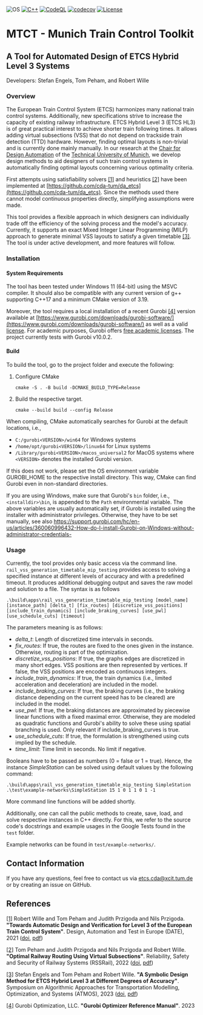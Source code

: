 ![OS](https://img.shields.io/badge/os-linux%20%7C%20macos%20%7C%20windows-blue?style=flat-square)
[![C++](https://img.shields.io/github/actions/workflow/status/cda-tum/mtct/cpp-ci.yml?label=c%2B%2B&logo=github&style=flat-square&branch=main)](https://github.com/cda-tum/mtct/actions/workflows/cpp-ci.yml)
[![CodeQL](https://img.shields.io/github/actions/workflow/status/cda-tum/mtct/codeql-analysis.yml?label=CodeQL&logo=github&style=flat-square&branch=main)](https://github.com/cda-tum/mtct/actions/workflows/codeql-analysis.yml)
[![codecov](https://img.shields.io/codecov/c/github/cda-tum/mtct?label=Coverage&logo=codecov&style=flat-square&branch=main)](https://codecov.io/gh/cda-tum/mtct)
[![License](https://img.shields.io/github/license/cda-tum/mtct?label=License&style=flat-square&branch=main)](https://github.com/cda-tum/mtct/blob/main/LICENSE)

# MTCT - Munich Train Control Toolkit

## A Tool for Automated Design of ETCS Hybrid Level 3 Systems

Developers: Stefan Engels, Tom Peham, and Robert Wille

### Overview

The European Train Control System (ETCS) harmonizes many national train control systems.
Additionally, new specifications strive to increase the capacity of existing railway infrastructure.
ETCS Hybrid Level 3 (ETCS HL3) is of great practical interest to achieve shorter train following times.
It allows adding virtual subsections (VSS) that do not depend on trackside train detection (TTD) hardware.
However, finding optimal layouts is non-trivial and is currently done mainly manually.
In our research at the [Chair for Design Automation](https://www.cda.cit.tum.de/) of the [Technical University of Munich](https://www.tum.de/en/), we develop design methods to aid designers of such train control systems in automatically finding optimal layouts concerning various optimality criteria.

First attempts using satisfiability solvers [[1]](#references) and heuristics [[2]](#references) have been implemented at [https://github.com/cda-tum/da_etcs](https://github.com/cda-tum/da_etcs).
Since the methods used there cannot model continuous properties directly, simplifying assumptions were made.

This tool provides a flexible approach in which designers can individually trade off the efficiency of the solving process and the model's accuracy.
Currently, it supports an exact Mixed Integer Linear Programming (MILP) approach to generate minimal VSS layouts to satisfy a given timetable [[3]](#references).
The tool is under active development, and more features will follow.

### Installation

#### System Requirements

The tool has been tested under Windows 11 (64-bit) using the MSVC compiler.
It should also be compatible with any current version of g++ supporting C++17 and a minimum CMake version of 3.19.

Moreover, the tool requires a local installation of a recent Gurobi [[4]](#references) version available at [https://www.gurobi.com/downloads/gurobi-software/](https://www.gurobi.com/downloads/gurobi-software/) as well as a valid [license](https://www.gurobi.com/solutions/licensing/).
For academic purposes, Gurobi offers [free academic licenses](https://www.gurobi.com/academia/academic-program-and-licenses/).
The project currently tests with Gurobi v10.0.2.

#### Build

To build the tool, go to the project folder and execute the following:

1. Configure CMake

   ```commandline
   cmake -S . -B build -DCMAKE_BUILD_TYPE=Release
   ```

2. Build the respective target.
   ```commandline
   cmake --build build --config Release
   ```

When compiling, CMake automatically searches for Gurobi at the default locations, i.e.,

- `C:/gurobi<VERSION>/win64` for Windows systems
- `/home/opt/gurobi<VERSION>/linux64` for Linux systems
- `/Library/gurobi<VERSION>/macos_universal2` for MacOS systems
  where `<VERSION>` denotes the installed Gurobi version.

If this does not work, please set the OS environment variable GUROBI_HOME to the respective install directory.
This way, CMake can find Gurobi even in non-standard directories.

If you are using Windows, make sure that Gurobi's `bin` folder, i.e., `<installdir>\bin`, is appended to the `Path` environmental variable.
The above variables are usually automatically set, if Gurobi is installed using the installer with administrator privileges.
Otherwise, they have to be set manually, see also https://support.gurobi.com/hc/en-us/articles/360060996432-How-do-I-install-Gurobi-on-Windows-without-administrator-credentials-

### Usage

Currently, the tool provides only basic access via the command line. `rail_vss_generation_timetable_mip_testing` provides access to solving a specified instance at different levels of accuracy and with a predefined timeout.
It produces additional debugging output and saves the raw model and solution to a file.
The syntax is as follows

```commandline
.\build\apps\rail_vss_generation_timetable_mip_testing [model_name] [instance_path] [delta_t] [fix_routes] [discretize_vss_positions] [include_train_dynamics] [include_braking_curves] [use_pwl] [use_schedule_cuts] [timeout]
```

The parameters meaning is as follows:

- _delta_t_: Length of discretized time intervals in seconds.
- _fix_routes_: If true, the routes are fixed to the ones given in the instance. Otherwise, routing is part of the optimization.
- _discretize_vss_positions_: If true, the graphs edges are discretized in many short edges. VSS positions are then represented by vertices. If false, the VSS positions are encoded as continuous integers.
- _include_train_dynamics_: If true, the train dynamics (i.e., limited acceleration and deceleration) are included in the model.
- _include_braking_curves_: If true, the braking curves (i.e., the braking distance depending on the current speed has to be cleared) are included in the model.
- _use_pwl_: If true, the braking distances are approximated by piecewise linear functions with a fixed maximal error. Otherwise, they are modeled as quadratic functions and Gurobi's ability to solve these using spatial branching is used. Only relevant if include_braking_curves is true.
- _use_schedule_cuts_: If true, the formulation is strengthened using cuts implied by the schedule.
- _time_limit_: Time limit in seconds. No limit if negative.

Booleans have to be passed as numbers (0 = false or 1 = true).
Hence, the instance _SimpleStation_ can be solved using default values by the following command:

```commandline
.\build\apps\rail_vss_generation_timetable_mip_testing SimpleStation .\test\example-networks\SimpleStation 15 1 0 1 1 0 1 -1
```

More command line functions will be added shortly.

Additionally, one can call the public methods to create, save, load, and solve respective instances in C++ directly.
For this, we refer to the source code's docstrings and example usages in the Google Tests found in the `test` folder.

Example networks can be found in `test/example-networks/`.

## Contact Information

If you have any questions, feel free to contact us via etcs.cda@xcit.tum.de or by creating an issue on GitHub.

## References

[[1]](https://www.cda.cit.tum.de/files/eda/2021_date_automatic_design_verification_level3_etcs.pdf) Robert Wille and Tom Peham and Judith Przigoda and Nils Przigoda. **"Towards Automatic Design and Verification for Level 3 of the European Train Control System"**. Design, Automation and Test in Europe (DATE), 2021 ([doi](https://doi.org/10.23919/DATE51398.2021.9473935), [pdf](https://www.cda.cit.tum.de/files/eda/2021_date_automatic_design_verification_level3_etcs.pdf))

[[2]](https://www.cda.cit.tum.de/files/eda/2022_rssrail_optimal_railway_routing_using_virtual_subsections.pdf) Tom Peham and Judith Przigoda and Nils Przigoda and Robert Wille. **"Optimal Railway Routing Using Virtual Subsections"**. Reliability, Safety and Security of Railway Systems (RSSRail), 2022 ([doi](https://doi.org/10.1007/978-3-031-05814-1_5), [pdf](https://www.cda.cit.tum.de/files/eda/2022_rssrail_optimal_railway_routing_using_virtual_subsections.pdf))

[[3]](https://drops.dagstuhl.de/opus/volltexte/2023/18767/pdf/OASIcs-ATMOS-2023-6.pdf) Stefan Engels and Tom Peham and Robert Wille. **"A Symbolic Design Method for ETCS Hybrid Level 3 at Different Degrees of Accuracy"**. Symposium on Algorithmic Approaches for Transportation Modelling, Optimization, and Systems (ATMOS), 2023 ([doi](https://doi.org/10.4230/OASIcs.ATMOS.2023.6), [pdf](https://drops.dagstuhl.de/opus/volltexte/2023/18767/pdf/OASIcs-ATMOS-2023-6.pdf))

[[4]](https://www.gurobi.com) Gurobi Optimization, LLC. **"Gurobi Optimizer Reference Manual"**. 2023
